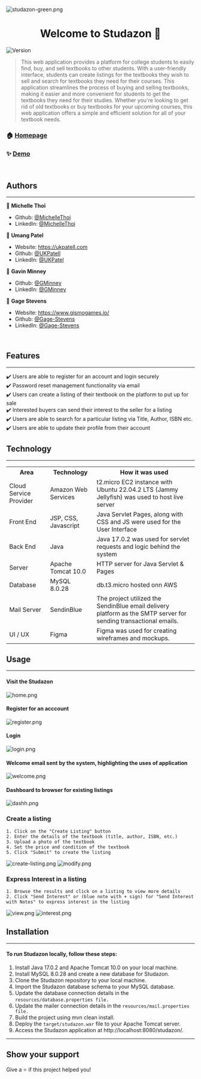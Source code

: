  
<img src="./readme-docs/studazon-green.png" alt="studazon-green.png">

<h1 align="center">Welcome to Studazon 👋</h1>
<p>
  <img alt="Version" src="https://img.shields.io/badge/version-1.0-blue.svg?cacheSeconds=2592000" />
</p>

> This web application provides a platform for college students to easily find, buy, and sell textbooks to other students. With a user-friendly interface, students can create listings for the textbooks they wish to sell and search for textbooks they need for their courses. This application streamlines the process of buying and selling textbooks, making it easier and more convenient for students to get the textbooks they need for their studies. Whether you're looking to get rid of old textbooks or buy textbooks for your upcoming courses, this web application offers a simple and efficient solution for all of your textbook needs.

### 🏠 [Homepage](http://18.206.192.122:8080/studazon/)

### ✨ [Demo](http://18.206.192.122:8080/studazon/)

<br>

## Authors
<hr>

👤 **Michelle Thoi**

* Github: [@MichelleThoi](https://github.com/MichelleThoi)
* LinkedIn: [@MichelleThoi](https://linkedin.com/in/michelle-thoi-mt25)

👤 **Umang Patel**

* Website: https://ukpatell.com
* Github: [@UKPatell](https://github.com/ukpatell)
* LinkedIn: [@UKPatel](https://linkedin.com/in/ukpatel)

👤 **Gavin Minney**

* Github: [@GMinney](https://github.com/gminney)
* LinkedIn: [@GMinney](https://linkedin.com/in/gminney)

👤 **Gage Stevens**

* Website: https://www.gismogames.io/
* Github: [@Gage-Stevens](https://github.com/GismoGaming)
* LinkedIn: [@Gage-Stevens](https://linkedin.com/in/gage-stevens)

<br>

## Features
<hr>
✔️ Users are able to register for an account and login securely<br>
✔️ Password reset management functionality via email<br>
✔️ Users can create a listing of their textbook on the platform to put up for sale<br>
✔️ Interested buyers can send their interest to the seller for a listing<br>
✔️ Users are able to search for a particular listing via Title, Author, ISBN etc.<br>
✔️ Users are able to update their profile from their account<br>


## Technology
<hr>
<table>
<tr>
<th>Area</th>
<th>Technology</th>
<th>How it was used</th>
</tr>
<tr>
<td>Cloud Service Provider</td>
<td>Amazon Web Services</td>
<td>t2.micro EC2 instance with Ubuntu 22.04.2 LTS (Jammy Jellyfish) was used to host live server</td>
</tr>
<tr>
    <td>Front End</td>
    <td>JSP, CSS, Javascript</td>
    <td>Java Servlet Pages, along with CSS and JS were used for the User Interface</td>
</tr>
<tr>
    <td>Back End</td>
    <td>Java</td>
    <td>Java 17.0.2 was used for servlet requests and logic behind the system</td>
</tr>
<tr>
    <td>Server</td>
    <td>Apache Tomcat 10.0</td>
    <td>HTTP server for Java Servlet & Pages</td>
</tr>
<tr>
    <td>Database</td>
    <td>MySQL 8.0.28</td>
    <td>db.t3.micro hosted onn AWS</td>
</tr>
<tr>
    <td>Mail Server</td>
    <td>SendinBlue</td>
    <td>The project utilized the SendinBlue email delivery platform as the SMTP server for sending transactional emails. </td>
</tr>
<tr>
    <td>UI / UX</td>
    <td>Figma</td>
    <Td>Figma was used for creating wireframes and mockups.</Td>
</tr>
</table>

## Usage
<hr>

#### Visit the Studazon 
<img src="./readme-docs/home.png" alt="home.png">

#### Register for an acccount
<img src="./readme-docs/register.png" alt="register.png">

#### Login
<img src="./readme-docs/login.png" alt="login.png">

#### Welcome email sent by the system, highlighting the uses of application
<img src="./readme-docs/welcome.png" alt="welcome.png">

#### Dashboard to browser for existing listings
<img src="./readme-docs/dashh.png" alt="dashh.png">

### Create a listing
```
1. Click on the "Create Listing" button
2. Enter the details of the textbook (title, author, ISBN, etc.)
3. Upload a photo of the textbook
4. Set the price and condition of the textbook
5. Click "Submit" to create the listing
```

<img src="./readme-docs/create-listing.png" alt="create-listing.png">
<img src="./readme-docs/modify.png" alt="modify.png">

### Express Interest in a listing
```
1. Browse the results and click on a listing to view more details
2. Click "Send Interest" or (blue note with + sign) for "Send Interest with Notes" to express interest in the listing
```
<img src="./readme-docs/view-listing.png" alt="view.png">
<img src="./readme-docs/interest.png" alt="interest.png">

## Installation
<hr>

####  To run Studazon locally, follow these steps:

1. Install Java 17.0.2 and Apache Tomcat 10.0 on your local machine.
2. Install MySQL 8.0.28 and create a new database for Studazon.
3. Clone the Studazon repository to your local machine.
4. Import the Studazon database schema to your MySQL database.
5. Update the database connection details in the `resources/database.properties file.`
6. Update the mailer connection details in the `resources/mail.properties file.`
7. Build the project using mvn clean install.
8. Deploy the `target/studazon.war` file to your Apache Tomcat server.
9. Access the Studazon application at http://localhost:8080/studazon/.

<hr>

## Show your support


Give a ⭐️ if this project helped you!

